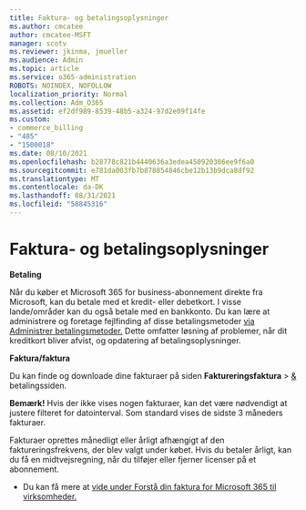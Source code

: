 ```yaml
---
title: Faktura- og betalingsoplysninger
ms.author: cmcatee
author: cmcatee-MSFT
manager: scotv
ms.reviewer: jkinma, jmueller
ms.audience: Admin
ms.topic: article
ms.service: o365-administration
ROBOTS: NOINDEX, NOFOLLOW
localization_priority: Normal
ms.collection: Adm_O365
ms.assetid: ef2df989-8539-48b5-a324-97d2e09f14fe
ms.custom:
- commerce_billing
- "485"
- "1500018"
ms.date: 08/10/2021
ms.openlocfilehash: b28778c821b4440636a3edea450920306ee9f6a0
ms.sourcegitcommit: e781da003fb7b878854846cbe12b13b9dca8df92
ms.translationtype: MT
ms.contentlocale: da-DK
ms.lasthandoff: 08/31/2021
ms.locfileid: "58845316"
---
```

# <a name="invoice-and-payment-information"></a>Faktura- og betalingsoplysninger

**Betaling**

Når du køber et Microsoft 365 for business-abonnement direkte fra Microsoft, kan du betale med et kredit- eller debetkort.  I visse lande/områder kan du også betale med en bankkonto.  Du kan lære at administrere og foretage fejlfinding af disse betalingsmetoder [via Administrer betalingsmetoder.](https://docs.microsoft.com/microsoft-365/commerce/billing-and-payments/manage-payment-methods) Dette omfatter løsning af problemer, når dit kreditkort bliver afvist, og opdatering af betalingsoplysninger.

**Faktura/faktura**

Du kan finde og downloade dine fakturaer på siden **Faktureringsfaktura**  >  [&](https://go.microsoft.com/fwlink/p/?linkid=848039) betalingssiden.  

**Bemærk!** Hvis der ikke vises nogen fakturaer, kan det være nødvendigt at justere filteret for datointerval.  Som standard vises de sidste 3 måneders fakturaer.

Fakturaer oprettes månedligt eller årligt afhængigt af den faktureringsfrekvens, der blev valgt under købet.  Hvis du betaler årligt, kan du få en midtvejsregning, når du tilføjer eller fjerner licenser på et abonnement.

- Du kan få mere at [vide under Forstå din faktura for Microsoft 365 til virksomheder.](https://docs.microsoft.com/microsoft-365/commerce/billing-and-payments/understand-your-invoice2)